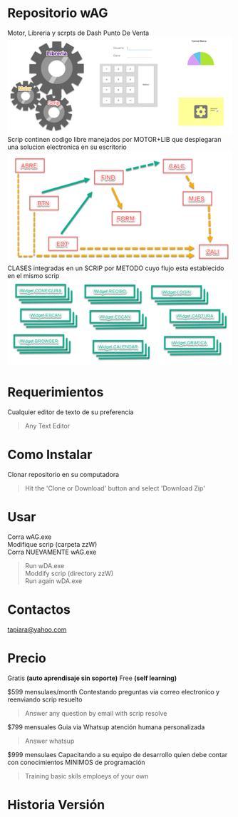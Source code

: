 # Repositorio wAG
Motor, Libreria y scrpts de Dash Punto De Venta
![motor+lib+scrps = wDA](https://github.com/rtSoftware/wDA/blob/master/IMAGENES/gitREADME1.jpg)
Scrip continen codigo libre manejados por MOTOR+LIB que desplegaran una solucion electronica en su escritorio
![imagein ilustrativa script](https://github.com/rtSoftware/wDA/blob/master/IMAGENES/gitREADME2.jpg)
CLASES integradas en un SCRIP por METODO cuyo flujo esta establecido en el mismo scrip
![imagein CLASES](https://github.com/rtSoftware/wDA/blob/master/IMAGENES/gitREADME3.jpg)


# Requerimientos
Cualquier editor de texto de su preferencia
>Any Text Editor

# Como Instalar
Clonar repositorio en su computadora
>Hit the 'Clone or Download' button and select 'Download Zip'

# Usar
Corra wAG.exe  
Modifique scrip (carpeta zzW)   
Corra NUEVAMENTE wAG.exe  
>Run wDA.exe  
Moddify scrip (directory zzW)  
Run again wDA.exe  

# Contactos
tapiara@yahoo.com

# Precio
Gratis **(auto aprendisaje sin soporte)**
Free **(self learning)**

$599 mensulaes/month 
Contestando preguntas via correo electronico y reenviando scrip resuelto
>Answer any question by email with scrip resolve

$799 mensuales
Guia via Whatsup atención humana personalizada
>Answer whatsup


$999 mensulaes
Capacitando a su equipo de desarrollo quien debe contar con conocimientos MINIMOS de programación
>Training basic skils emploeys of your own


# Historia Versión

